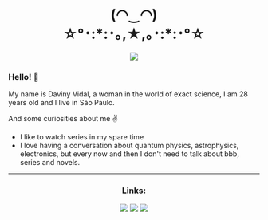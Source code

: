 <h1 align="center">(◠‿◠) <BR>
☆°･:*:･｡,★,｡･:*:･°☆ </h1>

<p align="center">
  <a href="https://www.linkedin.com/in/davinyvidal/"><img src="https://img.shields.io/badge/Perfil-LinkedIn-blue"></a>
</p>


### Hello! :wave:
My name is Daviny Vidal, a woman in the world of exact science, I am 28 years old and I live in São Paulo.

And some curiosities about me :v:

- I like to watch series in my spare time
- I love having a conversation about quantum physics, astrophysics, electronics, but every now and then I don't need to talk about bbb, series and novels.
---

<h3 align="center">Links:</h3>
<p align="center">
  <a href="http://pythoncomarduino.tipsbook.info/pt/"><img src="https://img.shields.io/badge/WorkShop-Python%20com%20Arduino-lightgrey"></a> 
  <a href="https://linuxbasicoparadev.tipsbook.info/"><img src="https://img.shields.io/badge/WorkShop-Linux%20Básico%20para%20dev-lightgrey"></a>
    <a href="https://dnydocs.tipsbook.info/"><img src="https://img.shields.io/badge/MyDocs-Página%20das%20Docs-red"></a>
</p>
